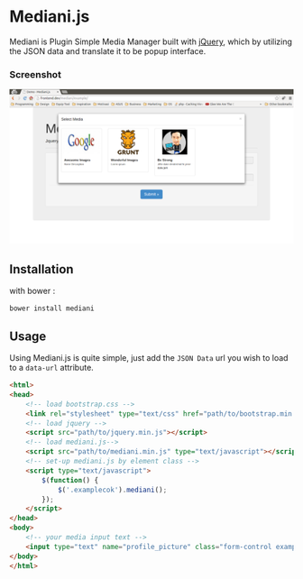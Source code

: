 Mediani.js
==========

Mediani is Plugin Simple Media Manager built with [jQuery](http://jquery.com), which by utilizing the JSON data and translate it to be popup interface.

### Screenshot
![Mediani Screenshot](https://raw.githubusercontent.com/antoniputra/mediani/master/example/img/mediani_screenshot.png)

## Installation
with bower :
```
bower install mediani
```

## Usage
Using Mediani.js is quite simple, just add the `JSON Data` url you wish to load to a `data-url` attribute.

```html
<html>
<head>
    <!-- load bootstrap.css -->
    <link rel="stylesheet" type="text/css" href="path/to/bootstrap.min.css">
    <!-- load jquery -->
    <script src="path/to/jquery.min.js"></script>
    <!-- load mediani.js-->
    <script src="path/to/mediani.min.js" type="text/javascript"></script>
    <!-- set-up mediani.js by element class -->
    <script type="text/javascript">
    	$(function() {
    	    $('.examplecok').mediani();
    	});
    </script>
</head>
<body>
    <!-- your media input text -->
    <input type="text" name="profile_picture" class="form-control examplecok" data-url="http://domain.com/image/files.json" />
</body>
</html>
```